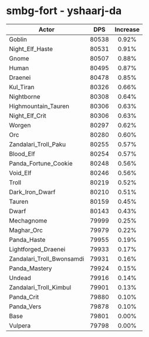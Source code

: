 # smbg-fort - yshaarj-da
| Actor | DPS | Increase |
|---|:---:|:---:|
|Goblin|80538|0.92%|
|Night_Elf_Haste|80531|0.91%|
|Gnome|80507|0.88%|
|Human|80495|0.87%|
|Draenei|80478|0.85%|
|Kul_Tiran|80326|0.66%|
|Nightborne|80308|0.64%|
|Highmountain_Tauren|80306|0.63%|
|Night_Elf_Crit|80306|0.63%|
|Worgen|80297|0.62%|
|Orc|80280|0.60%|
|Zandalari_Troll_Paku|80255|0.57%|
|Blood_Elf|80254|0.57%|
|Panda_Fortune_Cookie|80248|0.56%|
|Void_Elf|80246|0.56%|
|Troll|80219|0.52%|
|Dark_Iron_Dwarf|80210|0.51%|
|Tauren|80159|0.45%|
|Dwarf|80143|0.43%|
|Mechagnome|79999|0.25%|
|Maghar_Orc|79979|0.22%|
|Panda_Haste|79955|0.19%|
|Lightforged_Draenei|79933|0.17%|
|Zandalari_Troll_Bwonsamdi|79931|0.16%|
|Panda_Mastery|79924|0.15%|
|Undead|79916|0.14%|
|Zandalari_Troll_Kimbul|79901|0.13%|
|Panda_Crit|79880|0.10%|
|Panda_Vers|79878|0.10%|
|Base|79801|0.00%|
|Vulpera|79798|0.00%|
